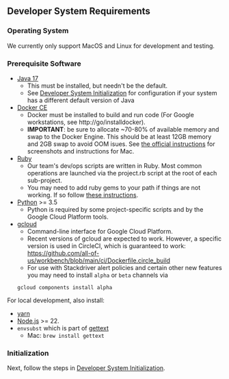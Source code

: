 ## Developer System Requirements
### Operating System
We currently only support MacOS and Linux for development and testing.
### Prerequisite Software
  * [Java 17](https://adoptium.net/temurin/releases/)
    * This must be installed, but needn't be the default.
    * See [Developer System Initialization](developer-system-initialization.md) for configuration if your
      system has a different default version of Java
  * [Docker CE](https://www.docker.com/community-edition)
    * Docker must be installed to build and run code (For Google workstations, see http://go/installdocker).
    * __IMPORTANT__: be sure to allocate ~70-80% of available memory and swap to the Docker Engine. This should be
      at least 12GB memory and 2GB swap to avoid OOM isues. See [the official instructions](https://docs.docker.com/docker-for-mac/#advanced)
      for screenshots and instructions for Mac.
  * [Ruby](https://www.ruby-lang.org/en/downloads/)
    * Our team's dev/ops scripts are written in Ruby. Most common operations are launched via the project.rb script at the root of each sub-project.
    * You may need to add ruby gems to your path if things are not working. If so follow [these instructions](https://guides.rubygems.org/faqs/#i-installed-gems-with---user-install-and-their-commands-are-not-available).
  * [Python](https://www.python.org/downloads/) >= 3.5
    * Python is required by some project-specific scripts and by the Google Cloud Platform tools.
  * [gcloud](https://cloud.google.com/sdk/docs/#install_the_latest_cloud_tools_version_cloudsdk_current_version)
    * Command-line interface for Google Cloud Platform.
    * Recent versions of gcloud are expected to work. However, a specific version is used in
      CircleCI, which is guaranteed to work: https://github.com/all-of-us/workbench/blob/main/ci/Dockerfile.circle_build
    * For use with Stackdriver alert policies and certain other new features you may
    need to install `alpha` or `beta` channels via 
    ```text
    gcloud components install alpha
    ```

For local development, also install:

  * [yarn](https://yarnpkg.com/lang/en/docs/install/#mac-stable)
  * [Node.js](https://nodejs.org/en/) >= 22.
  * `envsubst` which is part of [gettext](https://www.gnu.org/software/gettext/)
    * Mac: `brew install gettext`

### Initialization
Next, follow the steps in [Developer System Initialization](developer-system-initialization.md).
